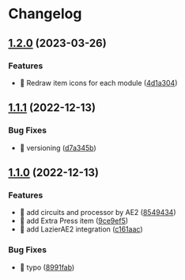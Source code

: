 # Changelog

## [1.2.0](https://github.com/BlueSheep2804/JAOPCAExtras/compare/v1.1.1...v1.2.0) (2023-03-26)


### Features

* 🎸 Redraw item icons for each module ([4d1a304](https://github.com/BlueSheep2804/JAOPCAExtras/commit/4d1a3043a53b12c6a1460ce52d7ca3b9a932ff89))

## [1.1.1](https://github.com/BlueSheep2804/JAOPCAExtras/compare/v1.1.0...v1.1.1) (2022-12-13)


### Bug Fixes

* 🐛 versioning ([d7a345b](https://github.com/BlueSheep2804/JAOPCAExtras/commit/d7a345b41d03a3fb67425e58335d9455c51129e2))

## [1.1.0](https://github.com/BlueSheep2804/JAOPCAExtras/compare/1.0.1...v1.1.0) (2022-12-13)


### Features

* 🎸 add circuits and processor by AE2 ([8549434](https://github.com/BlueSheep2804/JAOPCAExtras/commit/85494349a379efb241a295de6cf41292077f82c5))
* 🎸 add Extra Press item ([9ce9ef5](https://github.com/BlueSheep2804/JAOPCAExtras/commit/9ce9ef53d01fa05ddd05cdfdc9b2a19cbb787bcd))
* 🎸 add LazierAE2 integration ([c161aac](https://github.com/BlueSheep2804/JAOPCAExtras/commit/c161aac9d3f4b0a71e653ec46512645f7bdeeb70))


### Bug Fixes

* 🐛 typo ([8991fab](https://github.com/BlueSheep2804/JAOPCAExtras/commit/8991fab252482b9a5175d5f5efd95b504bce653b))
